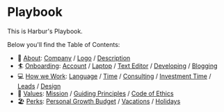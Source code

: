 # Playbook

This is Harbur's Playbook.

Below you'll find the Table of Contents:

* 🦄 [About]: [Company] / [Logo] / [Description]
* 🏄 [Onboarding]: [Account] / [Laptop] / [Text Editor] / [Developing] / [Blogging]
* 💻 [How we Work]: [Language] / [Time] / [Consulting] / [Investment Time] / [Leads] / [Design]
* 🎯 [Values]: [Mission] / [Guiding Principles] / [Code of Ethics]
* 🏖️ [Perks]: [Personal Growth Budget] / [Vacations] / [Holidays]

[About]: docs/about.md
  [Company]: docs/about.md#company
  [Logo]: docs/about.md#logo
  [Description]: docs/about.md#description

[Onboarding]: docs/onboarding.md
  [Account]: docs/onboarding.md#account
  [Laptop]: docs/onboarding.md#laptop
  [Text Editor]: docs/onboarding.md#text-editor
  [Planning]: docs/onboarding.md#planning
  [Developing]: docs/onboarding.md#developing
  [Blogging]: docs/onboarding.md#blogging

[How we Work]: docs/how-we-work.md
  [Language]: docs/how-we-work.md#language
  [Time]: docs/how-we-work.md#time
  [Consulting]: docs/how-we-work.md#consulting
  [Investment Time]: docs/how-we-work.md#investment-time
  [Leads]: docs/how-we-work.md#leads
  [Design]: docs/how-we-work.md#design

[Values]: docs/values.md
  [Mission]: docs/values.md#mission
  [Guiding Principles]: docs/values.md#guiding-principles
  [Code of Ethics]: docs/values.md#code-of-ethics

[Perks]: docs/perks.md
  [Personal Growth Budget]: docs/perks.md#personal-growth-budget
  [Vacations]: docs/perks.md#vacations
  [Holidays]: docs/perks.md#holidays
